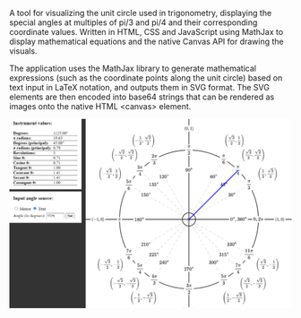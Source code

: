 A tool for visualizing the unit circle used in trigonometry, displaying the special angles at multiples of pi/3 and pi/4 and their corresponding coordinate values. Written in HTML, CSS and JavaScript using MathJax to display mathematical equations and the native Canvas API for drawing the visuals.

The application uses the MathJax library to generate mathematical expressions (such as the coordinate points along the unit circle) based on text input in LaTeX notation, and outputs them in SVG format. The SVG elements are then encoded into base64 strings that can be rendered as images onto the native HTML \<canvas\> element.

![Example 1](screenshot.png)
